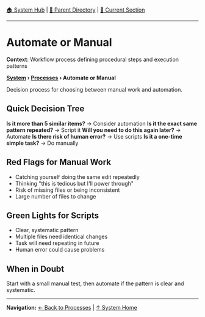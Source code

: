 [🏠 System Hub](../INDEX.md) | [📁 Parent Directory](./) | [📖 Current Section](#)

---

# Automate or Manual

**Context**: Workflow process defining procedural steps and execution patterns


**[System](../INDEX.md) › [Processes](../PROCESSES.md) › Automate or Manual**

Decision process for choosing between manual work and automation.

## Quick Decision Tree

**Is it more than 5 similar items?** → Consider automation
**Is it the exact same pattern repeated?** → Script it
**Will you need to do this again later?** → Automate
**Is there risk of human error?** → Use scripts
**Is it a one-time simple task?** → Do manually

## Red Flags for Manual Work
- Catching yourself doing the same edit repeatedly
- Thinking "this is tedious but I'll power through"
- Risk of missing files or being inconsistent
- Large number of files to change

## Green Lights for Scripts
- Clear, systematic pattern
- Multiple files need identical changes
- Task will need repeating in future
- Human error could cause problems

## When in Doubt
Start with a small manual test, then automate if the pattern is clear and systematic.

---
**Navigation:** [← Back to Processes](../PROCESSES.md) | [↑ System Home](../INDEX.md)

